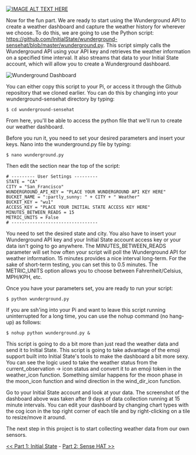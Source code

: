 [![IMAGE ALT TEXT HERE](https://github.com/InitialState/wunderground-sensehat/wiki/img/WundergroundDashboard.png)](https://youtu.be/kHzaC1SE7Ro)

Now for the fun part. We are ready to start using the Wunderground API to create a weather dashboard and capture the weather history for wherever we choose.  To do this, we are going to use the Python script:
https://github.com/InitialState/wunderground-sensehat/blob/master/wunderground.py. This script simply calls the Wunderground API using your API key and retrieves the weather information on a specified time interval. It also streams that data to your Initial State account, which will allow you to create a Wunderground dashboard.

![Wunderground Dashboard](https://github.com/InitialState/wunderground-sensehat/wiki/img/wunderground_dashboard.png)

You can either copy this script to your Pi, or access it through the Github repository that we cloned earlier. You can do this by changing into your wunderground-sensehat directory by typing:

    $ cd wunderground-sensehat

From here, you'll be able to access the python file that we'll run to create our weather dashboard.

Before you run it, you need to set your desired parameters and insert your keys. Nano into the wunderground.py file by typing:

    $ nano wunderground.py


Then edit the section near the top of the script:

```
# --------- User Settings ---------
STATE = "CA"
CITY = "San_Francisco"
WUNDERGROUND_API_KEY = "PLACE YOUR WUNDERGROUND API KEY HERE"
BUCKET_NAME = ":partly_sunny: " + CITY + " Weather"
BUCKET_KEY = "wu1"
ACCESS_KEY = "PLACE YOUR INITIAL STATE ACCESS KEY HERE"
MINUTES_BETWEEN_READS = 15
METRIC_UNITS = False
# ---------------------------------
```

You need to set the desired state and city. You also have to insert your Wunderground API key and your Initial State account access key or your data isn't going to go anywhere. The MINUTES_BETWEEN_READS parameter will set how often your script will poll the Wunderground API for weather information. 15 minutes provides a nice interval long-term. For the sake of short-term testing, you can set this to 0.5 minutes. The METRIC_UNITS option allows you to choose between Fahrenheit/Celsius, MPH/KPH, etc.

Once you have your parameters set, you are ready to run your script:

```
$ python wunderground.py
```

If you are ssh'ing into your Pi and want to leave this script running uninterrupted for a long time, you can use the nohup command (no hang-up) as follows:

```
$ nohup python wunderground.py &
```

This script is going to do a bit more than just read the weather data and send it to Initial State. This script is going to take advantage of the emoji support built into Initial State's tools to make the dashboard a bit more sexy. You can see the logic used to take the weather status from the current_observation -> icon status and convert it to an emoji token in the weather_icon function. Something similar happens for the moon phase in the moon_icon function and wind direction in the wind_dir_icon function.

Go to your Initial State account and look at your data. The screenshot of the dashboard above was taken after 9 days of data collection running at 15 minute intervals. You can edit your dashboard by changing chart types with the cog icon in the top right corner of each tile and by right-clicking on a tile to resize/move it around.

The next step in this project is to start collecting weather data from our own sensors.

[<< Part 1: Initial State](Part-1.-Initial-State) - [Part 2: Sense HAT >>](Part-2.-Sense-HAT)